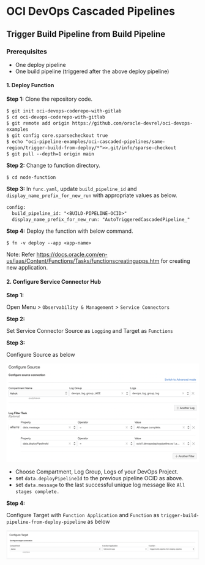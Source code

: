 # OCI DevOps Cascaded Pipelines

## Trigger Build Pipeline from Build Pipeline

### Prerequisites
* One deploy pipeline
* One build pipeline (triggered after the above deploy pipeline)

#### 1. Deploy Function
**Step 1:**
Clone the repository code.
```
$ git init oci-devops-coderepo-with-gitlab
$ cd oci-devops-coderepo-with-gitlab
$ git remote add origin https://github.com/oracle-devrel/oci-devops-examples
$ git config core.sparsecheckout true
$ echo "oci-pipeline-examples/oci-cascaded-pipelines/same-region/trigger-build-from-deploy/*">>.git/info/sparse-checkout
$ git pull --depth=1 origin main
```

**Step 2:**
Change to function directory.
```
$ cd node-function
```

**Step 3:**
In `func.yaml`, update `build_pipeline_id` and `display_name_prefix_for_new_run` with appropriate values as below.

```
config:
  build_pipeline_id: "<BUILD-PIPELINE-OCID>"
  display_name_prefix_for_new_run: "AutoTriggeredCascadedPipeline_"
```

**Step 4:**
Deploy the function with below command.
```
$ fn -v deploy --app <app-name>
```
Note: Refer https://docs.oracle.com/en-us/iaas/Content/Functions/Tasks/functionscreatingapps.htm for creating new application.

#### 2. Configure Service Connector Hub
**Step 1:**

Open Menu > `Observability & Management` > `Service Connectors`

**Step 2:**

Set Service Connector Source as `Logging` and Target as `Functions`

**Step 3:**

Configure Source as below

![Service Connector Source Config](images/service-connector-source-config.png)

* Choose Compartment, Log Group, Logs of your DevOps Project.
* set `data.deployPipelineId` to the previous pipeline OCID as above.
* set `data.message` to the last successful unique log message like `All stages complete.`

**Step 4:**

Configure Target with `Function Application` and `Function` as `trigger-build-pipeline-from-deploy-pipeline` as below

![Service Connector Target Config](images/service-connector-target-config.png)

